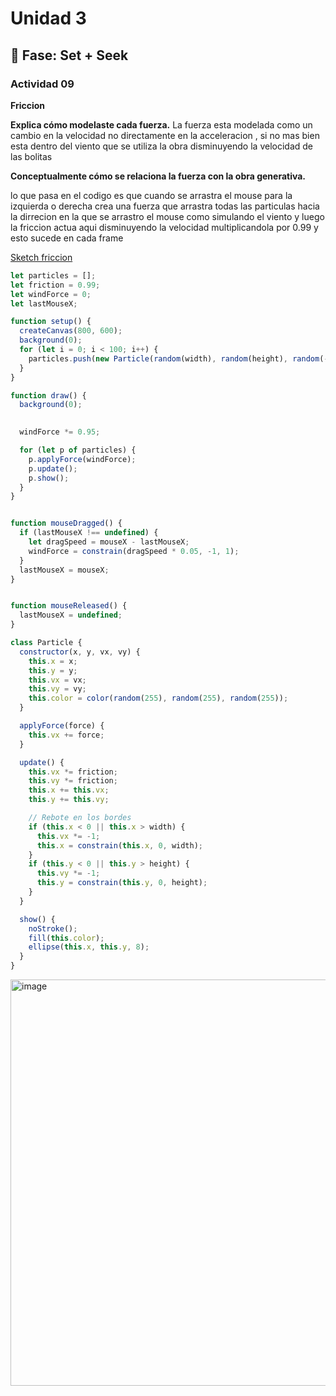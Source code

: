 # Unidad 3

## 🔎 Fase: Set + Seek

### Actividad 09

**Friccion**



**Explica cómo modelaste cada fuerza.**
 La fuerza esta modelada como un cambio en la velocidad no directamente en la acceleracion , si no mas bien esta dentro del viento que se utiliza la obra disminuyendo la velocidad de las bolitas

 
**Conceptualmente cómo se relaciona la fuerza con la obra generativa.**

lo que pasa en el codigo es que cuando se arrastra el mouse para la izquierda o derecha crea una fuerza que arrastra todas las particulas hacia la dirrecion en la que se arrastro el mouse como simulando el viento y luego la friccion actua aqui disminuyendo la velocidad multiplicandola por 0.99 y esto sucede en cada frame 


[Sketch friccion](https://editor.p5js.org/DAITO17/sketches/5FfrWLUbi)

``` js 
let particles = [];
let friction = 0.99;
let windForce = 0;  
let lastMouseX;

function setup() {
  createCanvas(800, 600);
  background(0);
  for (let i = 0; i < 100; i++) {
    particles.push(new Particle(random(width), random(height), random(-2, 2), random(-2, 2)));
  }
}

function draw() {
  background(0);

  
  windForce *= 0.95;

  for (let p of particles) {
    p.applyForce(windForce);
    p.update();
    p.show();
  }
}


function mouseDragged() {
  if (lastMouseX !== undefined) {
    let dragSpeed = mouseX - lastMouseX;
    windForce = constrain(dragSpeed * 0.05, -1, 1); 
  }
  lastMouseX = mouseX;
}


function mouseReleased() {
  lastMouseX = undefined;
}

class Particle {
  constructor(x, y, vx, vy) {
    this.x = x;
    this.y = y;
    this.vx = vx;
    this.vy = vy;
    this.color = color(random(255), random(255), random(255));
  }

  applyForce(force) {
    this.vx += force; 
  }

  update() {
    this.vx *= friction;
    this.vy *= friction;
    this.x += this.vx;
    this.y += this.vy;

    // Rebote en los bordes
    if (this.x < 0 || this.x > width) {
      this.vx *= -1;
      this.x = constrain(this.x, 0, width);
    }
    if (this.y < 0 || this.y > height) {
      this.vy *= -1;
      this.y = constrain(this.y, 0, height);
    }
  }

  show() {
    noStroke();
    fill(this.color);
    ellipse(this.x, this.y, 8);
  }
}
```
<img width="847" height="650" alt="image" src="https://github.com/user-attachments/assets/33a02479-af06-4123-9ce2-3e3f565f03bb" />
